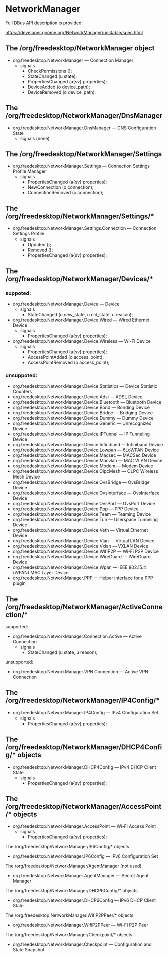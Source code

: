 # NetworkManager

Full DBus API description is provided:

https://developer.gnome.org/NetworkManager/unstable/spec.html

## The /org/freedesktop/NetworkManager object
- org.freedesktop.NetworkManager — Connection Manager
  * signals
    + CheckPermissions  ();
    + StateChanged      (u     state);
    + PropertiesChanged (a{sv} properties);
    + DeviceAdded       (o     device_path);
    + DeviceRemoved     (o     device_path);



## The /org/freedesktop/NetworkManager/DnsManager 
- org.freedesktop.NetworkManager.DnsManager — DNS Configuration State
    * signals (none)

## The /org/freedesktop/NetworkManager/Settings
- org.freedesktop.NetworkManager.Settings — Connection Settings Profile Manager
  * signals
    + PropertiesChanged (a{sv} properties);
    + NewConnection     (o     connection);
    + ConnectionRemoved (o     connection);

## The /org/freedesktop/NetworkManager/Settings/*
- org.freedesktop.NetworkManager.Settings.Connection — Connection Settings Profile
  * signals
    + Updated           ();
    + Removed           ();
    + PropertiesChanged (a{sv} properties);

## The /org/freedesktop/NetworkManager/Devices/*

### suppoted:
- org.freedesktop.NetworkManager.Device — Device
  * signals
    + StateChanged (u new_state, u old_state, u reason);
- org.freedesktop.NetworkManager.Device.Wired — Wired Ethernet Device
  * signals
    + PropertiesChanged (a{sv} properties);
- org.freedesktop.NetworkManager.Device.Wireless — Wi-Fi Device
  * signals
    + PropertiesChanged (a{sv} properties);
    + AccessPointAdded   (o     access_point);
    + AccessPointRemoved (o     access_point);    

### unsuppoted:
- org.freedesktop.NetworkManager.Device.Statistics — Device Statistic Counters
- org.freedesktop.NetworkManager.Device.Adsl — ADSL Device
- org.freedesktop.NetworkManager.Device.Bluetooth — Bluetooth Device
- org.freedesktop.NetworkManager.Device.Bond — Bonding Device
- org.freedesktop.NetworkManager.Device.Bridge — Bridging Device
- org.freedesktop.NetworkManager.Device.Dummy — Dummy Device
- org.freedesktop.NetworkManager.Device.Generic — Unrecognized Device
- org.freedesktop.NetworkManager.Device.IPTunnel — IP Tunneling Device
- org.freedesktop.NetworkManager.Device.Infiniband — Infiniband Device
- org.freedesktop.NetworkManager.Device.Lowpan — 6LoWPAN Device
- org.freedesktop.NetworkManager.Device.Macsec — MACSec Device
- org.freedesktop.NetworkManager.Device.Macvlan — MAC VLAN Device
- org.freedesktop.NetworkManager.Device.Modem — Modem Device
- org.freedesktop.NetworkManager.Device.OlpcMesh — OLPC Wireless Mesh Device
- org.freedesktop.NetworkManager.Device.OvsBridge — OvsBridge Device
- org.freedesktop.NetworkManager.Device.OvsInterface — OvsInterface Device
- org.freedesktop.NetworkManager.Device.OvsPort — OvsPort Device
- org.freedesktop.NetworkManager.Device.Ppp — PPP Device
- org.freedesktop.NetworkManager.Device.Team — Teaming Device
- org.freedesktop.NetworkManager.Device.Tun — Userspace Tunneling Device
- org.freedesktop.NetworkManager.Device.Veth — Virtual Ethernet Device
- org.freedesktop.NetworkManager.Device.Vlan — Virtual LAN Device
- org.freedesktop.NetworkManager.Device.Vxlan — VXLAN Device
- org.freedesktop.NetworkManager.Device.WifiP2P — Wi-Fi P2P Device
- org.freedesktop.NetworkManager.Device.WireGuard — WireGuard Device
- org.freedesktop.NetworkManager.Device.Wpan — IEEE 802.15.4 (WPAN) MAC Layer Device
- org.freedesktop.NetworkManager.PPP — Helper interface for a PPP plugin

## The /org/freedesktop/NetworkManager/ActiveConnection/*

supported:
- org.freedesktop.NetworkManager.Connection.Active — Active Connection
  * signals
    + StateChanged (u state, u reason);

unsupported:
- org.freedesktop.NetworkManager.VPN.Connection — Active VPN Connection

## The /org/freedesktop/NetworkManager/IP4Config/*
- org.freedesktop.NetworkManager.IP4Config — IPv4 Configuration Set
  * signals
    + PropertiesChanged (a{sv} properties);



## The /org/freedesktop/NetworkManager/DHCP4Config/* objects
- org.freedesktop.NetworkManager.DHCP4Config — IPv4 DHCP Client State
  * signals
    + PropertiesChanged (a{sv} properties);


## The /org/freedesktop/NetworkManager/AccessPoint/* objects
- org.freedesktop.NetworkManager.AccessPoint — Wi-Fi Access Point
  * signals
    + PropertiesChanged (a{sv} properties);

The /org/freedesktop/NetworkManager/IP6Config/* objects
- org.freedesktop.NetworkManager.IP6Config — IPv6 Configuration Set

The /org/freedesktop/NetworkManager/AgentManager (not used)
- org.freedesktop.NetworkManager.AgentManager — Secret Agent Manager

The /org/freedesktop/NetworkManager/DHCP6Config/* objects
- org.freedesktop.NetworkManager.DHCP6Config — IPv6 DHCP Client State

The /org.freedesktop.NetworkManager.WifiP2PPeer/* objects
- org.freedesktop.NetworkManager.WifiP2PPeer — Wi-Fi P2P Peer

The /org/freedesktop/NetworkManager/Checkpoint/* objects
- org.freedesktop.NetworkManager.Checkpoint — Configuration and State Snapshot
